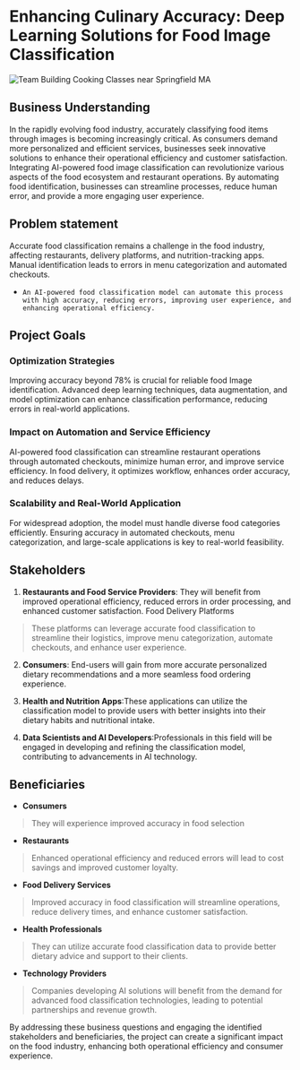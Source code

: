 # Enhancing Culinary Accuracy: Deep Learning Solutions for Food Image Classification

![Team Building Cooking Classes near Springfield MA](https://github.com/user-attachments/assets/60fd1028-06a5-40c3-b7af-ea6e4694bb34)

## Business Understanding
In the rapidly evolving food industry, accurately classifying food items through images is becoming increasingly critical. As consumers demand more personalized and efficient services, businesses seek innovative solutions to enhance their operational efficiency and customer satisfaction. Integrating AI-powered food image classification can revolutionize various aspects of the food ecosystem and  restaurant operations. By automating food identification, businesses can streamline processes, reduce human error, and provide a more engaging user experience.


## Problem statement
Accurate food classification remains a challenge in the food industry, affecting restaurants, delivery platforms, and nutrition-tracking apps. Manual identification leads to errors in  menu categorization and automated checkouts.

- `An AI-powered food classification model can automate this process with high accuracy, reducing errors, improving user experience, and enhancing operational efficiency.`

## Project Goals
### Optimization Strategies
Improving accuracy beyond 78% is crucial for reliable food  Image identification. Advanced deep learning techniques, data augmentation, and model optimization can enhance classification performance, reducing errors in real-world applications.

### Impact on Automation and Service Efficiency
AI-powered food classification can streamline restaurant operations through automated checkouts, minimize human error, and improve service efficiency. In food delivery, it optimizes workflow, enhances order accuracy, and reduces delays.


### Scalability and Real-World Application
For widespread adoption, the model must handle diverse food categories efficiently. Ensuring accuracy in automated checkouts, menu categorization, and large-scale applications is key to real-world feasibility.



## Stakeholders
1. **Restaurants and Food Service Providers**: They will benefit from improved operational efficiency, reduced errors in order processing, and enhanced customer satisfaction.
Food Delivery Platforms

  > These platforms can leverage accurate food classification to streamline their logistics, improve menu categorization, automate checkouts, and enhance user experience.

2. **Consumers**: End-users will gain from more accurate  personalized dietary recommendations and a more seamless food ordering experience.

3. **Health and Nutrition Apps**:These applications can utilize the classification model to provide users with better insights into their dietary habits and nutritional intake.

4. **Data Scientists and AI Developers**:Professionals in this field will be engaged in developing and refining the classification model, contributing to advancements in AI technology.

## Beneficiaries
- **Consumers**
> They will experience improved accuracy in food selection

-  **Restaurants**
> Enhanced operational efficiency and reduced errors will lead to cost savings and improved customer loyalty.

- **Food Delivery Services**
> Improved accuracy in food classification will streamline operations, reduce delivery times, and enhance customer satisfaction.

- **Health Professionals**
> They can utilize accurate food classification data to provide better dietary advice and support to their clients.

- **Technology Providers**
> Companies developing AI solutions will benefit from the demand for advanced food classification technologies, leading to potential partnerships and revenue growth.

By addressing these business questions and engaging the identified stakeholders and beneficiaries, the project can create a significant impact on the food industry, enhancing both operational efficiency and consumer experience.
